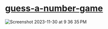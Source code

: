 # <a href="https://guessanumerl.vercel.app">guess-a-number-game</a>
![Screenshot 2023-11-30 at 9 36 35 PM](https://github.com/sudo-self/guess-a-number/assets/119916323/60adba0b-a0fd-48f3-b30e-7a564bd98dcc)
